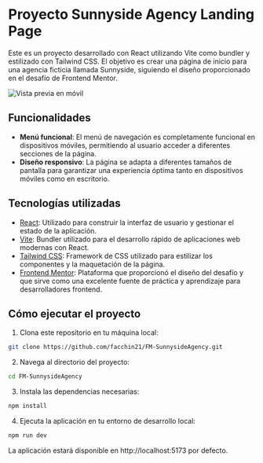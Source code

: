 # Proyecto Sunnyside Agency Landing Page

Este es un proyecto desarrollado con React utilizando Vite como bundler y estilizado con Tailwind CSS. El objetivo es crear una página de inicio para una agencia ficticia llamada Sunnyside, siguiendo el diseño proporcionado en el desafío de Frontend Mentor.

![Vista previa en móvil](https://private-user-images.githubusercontent.com/130471266/330103229-bc345dc7-e7a8-40fc-bd73-33ce452db0ed.gif?jwt=eyJhbGciOiJIUzI1NiIsInR5cCI6IkpXVCJ9.eyJpc3MiOiJnaXRodWIuY29tIiwiYXVkIjoicmF3LmdpdGh1YnVzZXJjb250ZW50LmNvbSIsImtleSI6ImtleTUiLCJleHAiOjE3MTU2MTI3MzYsIm5iZiI6MTcxNTYxMjQzNiwicGF0aCI6Ii8xMzA0NzEyNjYvMzMwMTAzMjI5LWJjMzQ1ZGM3LWU3YTgtNDBmYy1iZDczLTMzY2U0NTJkYjBlZC5naWY_WC1BbXotQWxnb3JpdGhtPUFXUzQtSE1BQy1TSEEyNTYmWC1BbXotQ3JlZGVudGlhbD1BS0lBVkNPRFlMU0E1M1BRSzRaQSUyRjIwMjQwNTEzJTJGdXMtZWFzdC0xJTJGczMlMkZhd3M0X3JlcXVlc3QmWC1BbXotRGF0ZT0yMDI0MDUxM1QxNTAwMzZaJlgtQW16LUV4cGlyZXM9MzAwJlgtQW16LVNpZ25hdHVyZT00ZDU3ZThkMjYyZDE0YjI4Zjg1NDgxOTRiOWI3YzViNmY1OTZlOWIxMTMyNzllNjU2NmI0YzQyYmU2YzIyOTYyJlgtQW16LVNpZ25lZEhlYWRlcnM9aG9zdCZhY3Rvcl9pZD0wJmtleV9pZD0wJnJlcG9faWQ9MCJ9.IT2vD6SdAAwd-GvKYRGhoJV5YGlz6Wunjf9OL2TRUA8)

## Funcionalidades

- **Menú funcional**: El menú de navegación es completamente funcional en dispositivos móviles, permitiendo al usuario acceder a diferentes secciones de la página.
- **Diseño responsivo**: La página se adapta a diferentes tamaños de pantalla para garantizar una experiencia óptima tanto en dispositivos móviles como en escritorio.

## Tecnologías utilizadas

- [React](https://reactjs.org/): Utilizado para construir la interfaz de usuario y gestionar el estado de la aplicación.
- [Vite](https://vitejs.dev/): Bundler utilizado para el desarrollo rápido de aplicaciones web modernas con React.
- [Tailwind CSS](https://tailwindcss.com/): Framework de CSS utilizado para estilizar los componentes y la maquetación de la página.
- [Frontend Mentor](https://www.frontendmentor.io/): Plataforma que proporcionó el diseño del desafío y que sirve como una excelente fuente de práctica y aprendizaje para desarrolladores frontend.

## Cómo ejecutar el proyecto

1. Clona este repositorio en tu máquina local:

```bash
git clone https://github.com/facchin21/FM-SunnysideAgency.git
```
2. Navega al directorio del proyecto:

```bash
cd FM-SunnysideAgency
```
3. Instala las dependencias necesarias:
```bash
npm install
```
4. Ejecuta la aplicación en tu entorno de desarrollo local:
```bash
npm run dev
```
La aplicación estará disponible en http://localhost:5173 por defecto.

